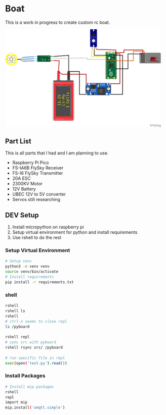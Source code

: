 # Boat

This is a work in progress to create custom rc boat.

![schematic](./diagram/boat_bb.svg)

## Part List

This is all parts that I had and I am planning to use.

- Raspberry Pi Pico
- FS-IA6B FlySky Receiver
- FS-I6 FlySky Transmitter
- 20A ESC
- 2300KV Motor
- 12V Battery
- UBEC 12V to 5V converter
- Servos still researching

## DEV Setup

1. Install micropython on raspberry pi
2. Setup virtual environment for python and install requirements
3. Use rshell to do the rest

### Setup Virtual Environment

```bash
# Setup venv
python3 -m venv venv
source venv/bin/activate
# Install requirements
pip install -r requirements.txt
```

### shell

```bash
rshell
rshell ls
rshell
# ctrl-x seems to close repl
ls /pyboard

rshell repl
# sync src with pyboard
rshell rsync src/ /pyboard

# run specific file in repl
exec(open('test.py').read())
```

### Install Packages

```bash
# Install mip packages
rshell
repl
import mip
mip.install('umqtt.simple')
```
